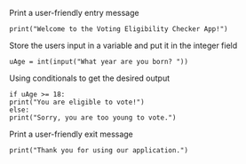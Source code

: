Print a user-friendly entry message

    print("Welcome to the Voting Eligibility Checker App!")

Store the users input in a variable and put it in the integer field

    uAge = int(input("What year are you born? "))

Using conditionals to get the desired output 

    if uAge >= 18:
    print("You are eligible to vote!")
    else:
    print("Sorry, you are too young to vote.")

Print a user-friendly exit message 
    
    print("Thank you for using our application.") 